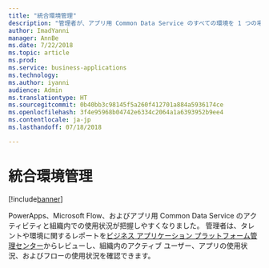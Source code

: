 ```yaml
---
title: "統合環境管理"
description: "管理者が、アプリ用 Common Data Service のすべての環境を 1 つの場所からプロビジョニングし、監視し、管理できるようになります"
author: ImadYanni
manager: AnnBe
ms.date: 7/22/2018
ms.topic: article
ms.prod: 
ms.service: business-applications
ms.technology: 
ms.author: iyanni
audience: Admin
ms.translationtype: HT
ms.sourcegitcommit: 0b40bb3c98145f5a260f412701a884a5936174ce
ms.openlocfilehash: 3f4e95968b04742e6334c2064a1a6393952b9ee4
ms.contentlocale: ja-jp
ms.lasthandoff: 07/18/2018

---
```

# <a name="unified-environment-administration"></a>統合環境管理


[!include[banner](../../includes/banner.md)]

PowerApps、Microsoft Flow、およびアプリ用 Common Data Service のアクティビティと組織内での使用状況が把握しやすくなりました。 管理者は、タレントや環境に関するレポートを[ビジネス アプリケーション プラットフォーム管理センター](https://go.microsoft.com/fwlink/?linkid=875536)からレビューし、組織内のアクティブ ユーザー、アプリの使用状況、およびフローの使用状況を確認できます。

